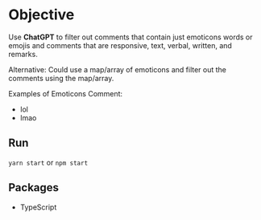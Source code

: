 # Objective

Use **ChatGPT** to filter out comments that contain just emoticons words or emojis and comments that are responsive, text, verbal, written, and remarks.

Alternative: Could use a map/array of emoticons and filter out the comments using the map/array.

Examples of Emoticons Comment:
- lol
- lmao

## Run

`yarn start` or `npm start`

## Packages

- TypeScript
